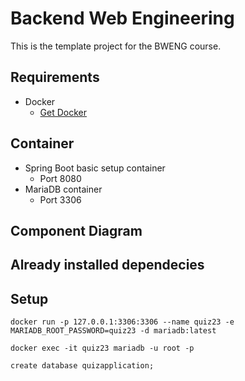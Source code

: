 # Backend Web Engineering

This is the template project for the BWENG course.

## Requirements

* Docker
    * [Get Docker](https://docs.docker.com/get-docker/)

## Container

* Spring Boot basic setup container
  * Port 8080
* MariaDB container
  * Port 3306

## Component Diagram

## Already installed dependecies

## Setup

```shell
docker run -p 127.0.0.1:3306:3306 --name quiz23 -e MARIADB_ROOT_PASSWORD=quiz23 -d mariadb:latest 
```

```shell
docker exec -it quiz23 mariadb -u root -p
```

```shell
create database quizapplication;
```
